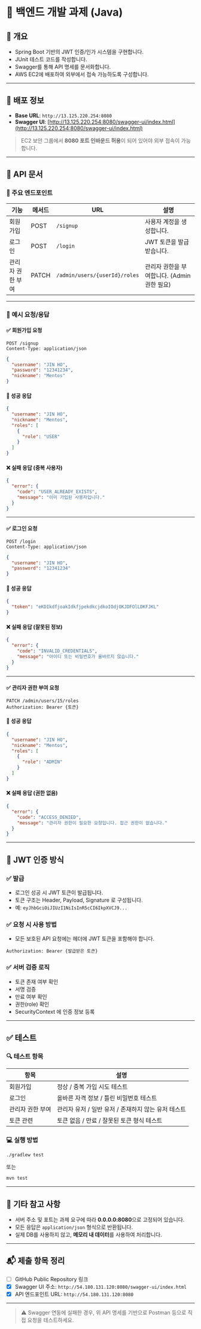 # 📌 백엔드 개발 과제 (Java)

## 📖 개요

- Spring Boot 기반의 JWT 인증/인가 시스템을 구현합니다.
- JUnit 테스트 코드를 작성합니다.
- Swagger를 통해 API 명세를 문서화합니다.
- AWS EC2에 배포하여 외부에서 접속 가능하도록 구성합니다.

---

## 🚀 배포 정보

- **Base URL**: `http://13.125.220.254:8080`
- **Swagger UI**: [http://13.125.220.254:8080/swagger-ui/index.html](http://13.125.220.254:8080/swagger-ui/index.html)

> EC2 보안 그룹에서 **8080 포트 인바운드 허용**이 되어 있어야 외부 접속이 가능합니다.

---

## 📘 API 문서

### 📌 주요 엔드포인트

| 기능              | 메서드 | URL                                      | 설명                                           |
|-------------------|--------|-------------------------------------------|------------------------------------------------|
| 회원가입          | POST   | `/signup`                                 | 사용자 계정을 생성합니다.                      |
| 로그인            | POST   | `/login`                                  | JWT 토큰을 발급받습니다.                       |
| 관리자 권한 부여 | PATCH  | `/admin/users/{userId}/roles`             | 관리자 권한을 부여합니다. (Admin 권한 필요)    |

---

### 🧪 예시 요청/응답

#### ✅ 회원가입 요청

```http
POST /signup
Content-Type: application/json
```

```json
{
  "username": "JIN HO",
  "password": "12341234",
  "nickname": "Mentos"
}
```

#### 🔁 성공 응답

```json
{
  "username": "JIN HO",
  "nickname": "Mentos",
  "roles": [
    {
      "role": "USER"
    }
  ]
}
```

#### ❌ 실패 응답 (중복 사용자)

```json
{
  "error": {
    "code": "USER_ALREADY_EXISTS",
    "message": "이미 가입된 사용자입니다."
  }
}
```

---

#### ✅ 로그인 요청

```http
POST /login
Content-Type: application/json
```

```json
{
  "username": "JIN HO",
  "password": "12341234"
}
```

#### 🔁 성공 응답

```json
{
  "token": "eKDIkdfjoakIdkfjpekdkcjdkoIOdjOKJDFOlLDKFJKL"
}
```

#### ❌ 실패 응답 (잘못된 정보)

```json
{
  "error": {
    "code": "INVALID_CREDENTIALS",
    "message": "아이디 또는 비밀번호가 올바르지 않습니다."
  }
}
```

---

#### ✅ 관리자 권한 부여 요청

```http
PATCH /admin/users/15/roles
Authorization: Bearer {토큰}
```

#### 🔁 성공 응답

```json
{
  "username": "JIN HO",
  "nickname": "Mentos",
  "roles": [
    {
      "role": "ADMIN"
    }
  ]
}
```

#### ❌ 실패 응답 (권한 없음)

```json
{
  "error": {
    "code": "ACCESS_DENIED",
    "message": "관리자 권한이 필요한 요청입니다. 접근 권한이 없습니다."
  }
}
```

---

## 🔐 JWT 인증 방식

### ✅ 발급

- 로그인 성공 시 JWT 토큰이 발급됩니다.
- 토큰 구조는 Header, Payload, Signature 로 구성됩니다.
- 예: `eyJhbGciOiJIUzI1NiIsInR5cCI6IkpXVCJ9...`

### ✅ 요청 시 사용 방법

- 모든 보호된 API 요청에는 헤더에 JWT 토큰을 포함해야 합니다.

```http
Authorization: Bearer {발급받은 토큰}
```

### ✅ 서버 검증 로직

- 토큰 존재 여부 확인
- 서명 검증
- 만료 여부 확인
- 권한(role) 확인
- SecurityContext 에 인증 정보 등록

---

## ✅ 테스트

### 🔍 테스트 항목

| 항목               | 설명                                                                 |
|--------------------|----------------------------------------------------------------------|
| 회원가입           | 정상 / 중복 가입 시도 테스트                                        |
| 로그인             | 올바른 자격 정보 / 틀린 비밀번호 테스트                            |
| 관리자 권한 부여   | 관리자 유저 / 일반 유저 / 존재하지 않는 유저 테스트                |
| 토큰 관련          | 토큰 없음 / 만료 / 잘못된 토큰 형식 테스트                         |

### 💻 실행 방법

```bash
./gradlew test
```

또는

```bash
mvn test
```

---

## 📑 기타 참고 사항

- 서버 주소 및 포트는 과제 요구에 따라 **0.0.0.0:8080**으로 고정되어 있습니다.
- 모든 응답은 `application/json` 형식으로 반환됩니다.
- 실제 DB를 사용하지 않고, **메모리 내 데이터**를 사용하여 처리합니다.

---

## 📬 제출 항목 정리

- [ ] GitHub Public Repository 링크
- [x] Swagger UI 주소: `http://54.180.131.120:8080/swagger-ui/index.html`
- [x] API 엔드포인트 URL: `http://54.180.131.120:8080`

---

> ⚠️ Swagger 연동에 실패한 경우, 위 API 명세를 기반으로 Postman 등으로 직접 요청을 테스트하세요.
